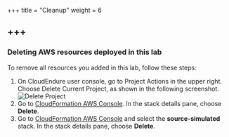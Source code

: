 +++
title = "Cleanup"
weight = 6

+++
-----------


### Deleting AWS resources deployed in this lab
To remove all resources you added in this lab, follow these steps:

1. On CloudEndure user console, go to Project Actions in the upper right. Choose Delete Current Project, as shown in the following screenshot.
![Delete Project](/lab1/delete_current_project.png?classes=shadow,border&width=20pc)
2. Go to [CloudFormation AWS Console](https://eu-west-1.console.aws.amazon.com/cloudformation/home?region=eu-west-1#/stacks?filteringStatus=active&filteringText=TargetVPC&viewNested=false&hideStacks=false).  In the stack details pane, choose **Delete**.
3. Go to [CloudFormation AWS Console](https://us-east-1.console.aws.amazon.com/cloudformation/home?region=us-east-1#/stacks?filteringStatus=active&filteringText=source&viewNested=false&hideStacks=false) and select the **source-simulated** stack. In the stack details pane, choose **Delete**.